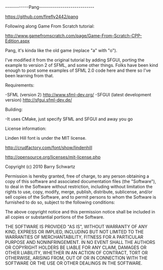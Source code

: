------------Pang----------------------------

https://github.com/firefly2442/pang


Following along Game From Scratch tutorial:

http://www.gamefromscratch.com/page/Game-From-Scratch-CPP-Edition.aspx

Pang, it's kinda like the old game (replace "a" with "o").

I've modified it from the original tutorial by adding SFGUI, porting
the example to version 2 of SFML, and some other things.  Folks have been
kind enough to post some examples of SFML 2.0 code here and there so
I've been learning from that.


Requirements:

-SFML (version 2)
http://www.sfml-dev.org/
-SFGUI (latest development version)
http://sfgui.sfml-dev.de/

Building:

-It uses CMake, just specify SFML and SFGUI and away you go


License information:

Linden Hill font is under the MIT license.

http://crudfactory.com/font/show/lindenhill

http://opensource.org/licenses/mit-license.php

Copyright (c) 2010 Barry Schwartz

Permission is hereby granted, free of charge, to any person obtaining a copy
of this software and associated documentation files (the "Software"), to deal
in the Software without restriction, including without limitation the rights
to use, copy, modify, merge, publish, distribute, sublicense, and/or sell
copies of the Software, and to permit persons to whom the Software is
furnished to do so, subject to the following conditions:

The above copyright notice and this permission notice shall be included in
all copies or substantial portions of the Software.

THE SOFTWARE IS PROVIDED "AS IS", WITHOUT WARRANTY OF ANY KIND, EXPRESS OR
IMPLIED, INCLUDING BUT NOT LIMITED TO THE WARRANTIES OF MERCHANTABILITY,
FITNESS FOR A PARTICULAR PURPOSE AND NONINFRINGEMENT. IN NO EVENT SHALL THE
AUTHORS OR COPYRIGHT HOLDERS BE LIABLE FOR ANY CLAIM, DAMAGES OR OTHER
LIABILITY, WHETHER IN AN ACTION OF CONTRACT, TORT OR OTHERWISE, ARISING FROM,
OUT OF OR IN CONNECTION WITH THE SOFTWARE OR THE USE OR OTHER DEALINGS IN
THE SOFTWARE.
